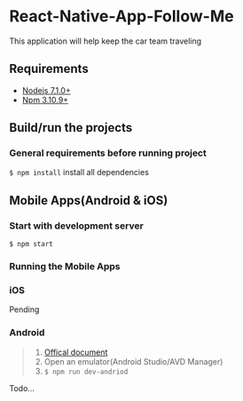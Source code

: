 React-Native-App-Follow-Me
===
This application will help keep the car team traveling
## Requirements
* [Nodejs 7.1.0+](https://nodejs.org/en/)
* [Npm 3.10.9+](https://www.npmjs.com/)
## Build/run the projects
### General requirements before running project
`$ npm install` install all dependencies

## Mobile Apps(Android & iOS)
### Start with development server
`$ npm start`
### Running the Mobile Apps
### iOS
Pending
### Android
>1. [Offical document](http://facebook.github.io/react-native/docs/getting-started.html)
>2. Open an emulator(Android Studio/AVD Manager)
>3. `$ npm run dev-andriod`

Todo...

